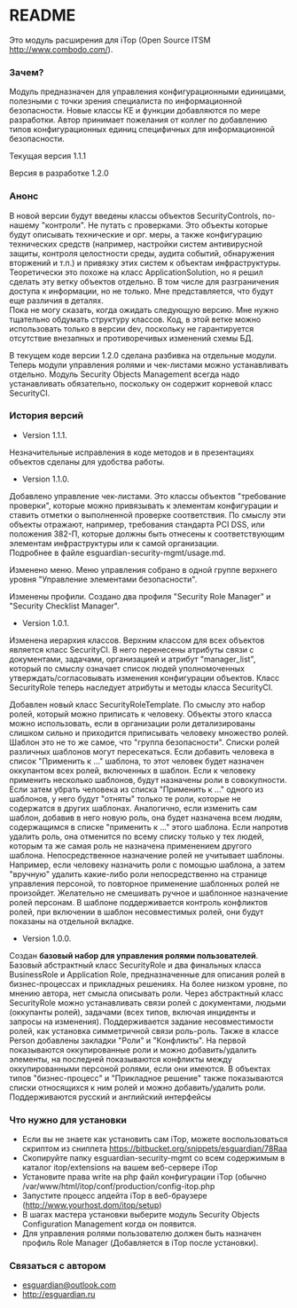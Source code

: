 # README #

Это модуль расширения для iTop (Open Source ITSM http://www.combodo.com/).


### Зачем? ###

Модуль предназначен для управления конфигурационными единицами, полезными с точки зрения специалиста по информационной безопасности.
Новые классы КЕ и функции добавляются по мере разработки. Автор принимает пожелания от коллег по добавлению типов конфигурационных единиц специфичных для информационной безопасности.

Текущая версия 1.1.1 

Версия в разработке 1.2.0

### Анонс ###

В новой версии будут введены классы объектов SecurityControls, по-нашему "контроли". Не путать с проверками. Это объекты которые будут описывать технические и орг. меры, а также конфигурацию технических средств (например, настройки систем антивирусной защиты, контроля целостности среды, аудита событий, обнаружения вторжений и т.п.) и привязку этих систем к объектам инфраструктуры. Теоретически это похоже на класс ApplicationSolution, но я решил сделать эту ветку объектов отдельно. В том числе для разграничения доступа к информации, но не только. Мне представляется, что будут еще различия в деталях.  
Пока не могу сказать, когда ожидать следующую версию. Мне нужно тщательно обдумать структуру классов. Код, в этой ветке можно использовать только в версии dev, поскольку не гарантируется отсутствие внезапных и противоречивых изменений схемы БД.

В текущем коде версии 1.2.0 сделана разбивка на отдельные модули. Теперь модули управления ролями и чек-листами можно устанавливать отдельно. Модуль Security Objects Management всегда надо устанавливать обязательно, поскольку он содержит корневой класс SecurityCI.
 
### История версий ###

* Version 1.1.1.

Незначительные исправления в коде методов и в презентациях объектов сделаны для удобства работы.

* Version 1.1.0.

Добавлено управление чек-листами. Это классы объектов "требование проверки", которые можно привязывать к элементам конфигурации и ставить отметки о выполненной проверке соответствия.
По смыслу эти объекты отражают, например, требования стандарта PCI DSS, или положения 382-П, которые должны быть отнесены к соответствующим элементам инфраструктуры или к самой организации.  
Подробнее в файле esguardian-security-mgmt/usage.md.

Изменено меню. Меню управления собрано в одной группе верхнего уровня "Управление элементами безопасности".

Изменены профили. Создано два профиля "Security Role Manager" и "Security Checklist Manager". 


* Version 1.0.1.

Изменена иерархия классов. Верхним классом для всех объектов является класс SecurityCI. В него перенесены атрибуты связи с документами, задачами, организацией и атрибут "manager_list", который по смыслу означает список людей уполномоченных утверждать/согласовывать изменения конфигурации объектов.
Класс SecurityRole теперь наследует атрибуты и методы класса SecurityCI.

Добавлен новый класс SecurityRoleTemplate. По смыслу это набор ролей, который можно приписать к человеку. Объекты этого класса можно использовать, если в организации роли детализированы слишком сильно и приходится приписывать человеку множество ролей. Шаблон это не то же самое, что "группа безопасности". Списки ролей различных шаблонов могут пересекаться. Если добавить человека в список "Применить к ..." шаблона, то этот человек будет назначен оккупантом всех ролей, включенных в шаблон. Если к человеку применить несколько шаблонов, будут назначены роли в совокупности. Если затем убрать человека из списка "Применить к ..." одного из шаблонов, у него будут "отняты" только те роли, которые не содержатся в других шаблонах. Аналогично, если изменить сам шаблон, добавив в него новую роль, она будет назначена всем людям, содержащимся в списке "применить к ..." этого шаблона. Если напротив удалить роль, она отменится по всему списку только у тех людей, которым та же самая роль не назначена применением другого шаблона. 
Непосредственное назначение ролей не учитывает шаблоны. Например, если человеку назначить роли с помощью шаблона, а затем "вручную" удалить какие-либо роли непосредственно на странице управления персоной, то повторное применение шаблонных ролей не произойдет. Желательно не смешивать ручное и шаблонное назначение ролей персонам.
В шаблоне поддерживается контроль конфликтов ролей, при включении в шаблон несовместимых ролей, они будут показаны на отдельной вкладке.


* Version 1.0.0.

Создан **базовый набор для управления ролями пользователей**. Базовый абстрактный класс SecurityRole и два финальных класса BusinessRole и Application Role, предназначенные для описания ролей в бизнес-процессах и прикладных решениях. На более низком уровне, по мнению автора, нет смысла описывать роли. Через абстрактный класс SecurityRole можно устанавливать связи ролей с документами, людьми (оккупанты ролей), задачами (всех типов, включая инциденты и запросы на изменения).
Поддерживается задание несовместимости ролей, как установка симметричной связи роль-роль. Также в классе Person добавлены закладки "Роли" и "Конфликты". На первой показываются оккупированные роли и можно добавить/удалить элементы, на последней показываются конфликты между оккупированными персоной ролями, если они имеются. В объектах типов "бизнес-процесс" и "Прикладное решение" также показываются списки относящихся к ним ролей и можно добавить/удалить роли.
Поддерживаются русский и английский интерфейсы


### Что нужно для установки ###

* Если вы не знаете как установить сам iTop, можете воспользоваться скриптом из сниппета https://bitbucket.org/snippets/esguardian/78Raa 
* Скопируйте папку esguardian-security-mgmt со всем содержимым в каталог itop/extensions на вашем веб-сервере iTop
* Установите права write на php файл конфигурации iTop (обычно /var/www/html/itop/conf/production/config-itop.php
* Запустите процесс апдейта iTop в веб-браузере (http://www.yourhost.dom/itop/setup)
* В шагах мастера установки выберите модуль Security Objects Configuration Management когда он появится. 
* Для управления ролями пользователю должен быть назначен профиль Role Manager (Добавляется в iTop после установки).

### Связаться с автором ###
* esguardian@outlook.com
* http://esguardian.ru
